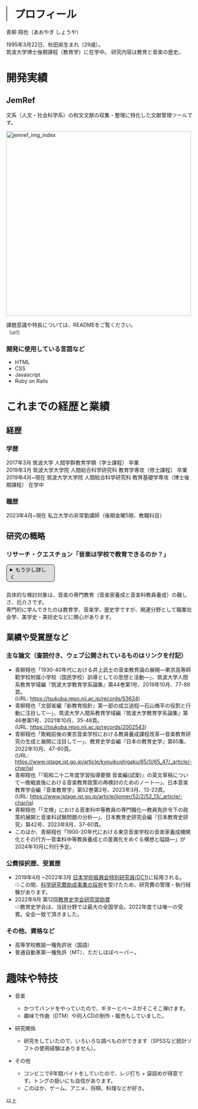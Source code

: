 <h1 style="border-left: solid 3px gray; padding-left: 20px;"> プロフィール</h1>
青柳 翔也（あおやぎ しょうや）  

1995年3月22日、秋田県生まれ（29歳）。  
筑波大学博士後期課程（教育学）に在学中。  研究内容は教育と音楽の歴史。


<h1>開発実績</h1>
<h2 style="border: none;"> JemRef </h2>

文系（人文・社会科学系）の和文文献の収集・整理に特化した文献管理ツールです。  

 <img width="500" alt="jemref_img_index" src="https://github.com/user-attachments/assets/e86b7704-cd3e-4adc-9921-42a89c0ca7bf">

課題意識や特長については、READMEをご覧ください。  
（url）

### 開発に使用している言語など
* HTML
* CSS
* Javascript
* Ruby on Rails

<h1>これまでの経歴と業績</h1>  

## 経歴
### 学歴
2017年3月  筑波大学 人間学群教育学類（学士課程） 卒業  
2019年3月  筑波大学大学院 人間総合科学研究科 教育学専攻（修士課程） 卒業  
2019年4月~現在 筑波大学大学院 人間総合科学研究科 教育基礎学専攻（博士後期課程） 在学中
### 職歴  
2023年4月~現在 私立大学の非常勤講師（後期金曜5限、教職科目）
## 研究の概略
### リサーチ・クエスチョン「音楽は学校で教育できるのか？」  
<details>
<summary style="margin: 10px 0; padding: 2px 8px; width: 8em; color: black; background-color: #ddd; border: solid 2px gray; border-radius: 8px; cursor: pointer;">もう少し詳しく</summary>
<p>学校教育において、音楽科はながらく「周辺教科」とされてきました。</br>
そのため音楽教育の研究は、音楽のすばらしさを主張し、音楽科を「主要教科」とすることを、ほとんど自明の課題としています。</p> 
<p>しかし私は、こうした音楽教育研究（者）のあり方に、違和感を感じ続けていました。</br>
それは、私が音楽にのめり込んだきっかけが、学校外での音楽経験にあったからかもしれません。</p>
<p>やがて行き着いたのは、「音楽の大事な部分は、実は、学校というシステムと相性が悪いのではないか？」という考えでした。</br>
実際に歴史をみると、さまざまな形で、しかし陰ながら、音楽という厄介なものを学校で扱う難しさが問題となっていたことがわかります。</br>
そうした歴史に光を当て、掘り下げることを通じて、音楽 - 学校 - 教育の関係を考えることが、大きな課題です。</p> 
</details>

具体的な検討対象は、音楽の専門教育（音楽家養成と音楽科教員養成）の難しさ、厄介さです。  
専門的に学んできたのは教育学、音楽学、歴史学ですが、関連分野として職業社会学、美学史・美術史などに関心があります。  


## 業績や受賞歴など
### 主な論文（査読付き、ウェブ公開されているものはリンクを付記）
* 青柳翔也「1930-40年代における井上武士の音楽教育論の展開—東京高等師範学校附属小学校（国民学校）訓導としての思想と活動—」、筑波大学人間系教育学域編『筑波大学教育学系論集』第44巻第1号、2019年10月、77-89頁。  
(URL: https://tsukuba.repo.nii.ac.jp/records/53624)
* 青柳翔也「文部省編『新教育指針』第一部の成立過程—石山脩平の役割と行動に注目して—」、筑波大学人間系教育学域編『筑波大学教育学系論集』第46巻第1号、2021年10月、35-48頁。  
(URL: https://tsukuba.repo.nii.ac.jp/records/2002543)
* 青柳翔也「敗戦前後の東京音楽学校における教員養成課程改革—音楽教育研究の生成と展開に注目して—」、教育史学会編『日本の教育史学』第65集、2022年10月、47-60頁。  
(URL: https://www.jstage.jst.go.jp/article/kyouikushigaku/65/0/65_47/_article/-char/ja)
* 青柳翔也「『昭和二十二年度学習指導要領 音楽編(試案)』の英文草稿について—敗戦直後における音楽教育政策の再検討のためのノート—」、日本音楽教育学会編『音楽教育学』第52巻第2号、2023年3月、13-23頁。  
(URL: https://www.jstage.jst.go.jp/article/jjomer/52/2/52_13/_article/-char/ja)
* 青柳翔也「「文検」における音楽科中等教員の専門職化—教員免許令下の政策的展開と音楽科試験問題の分析—」、日本教育史研究会編『日本教育史研究』第42号、2023年8月、37-60頁。  
* このほか、青柳翔也「1900-20年代における東京音楽学校の音楽家養成機関化とその行方—音楽科中等教員養成との差異化をめぐる構想と隘路—」が2024年10月に刊行予定。

### 公費採択歴、受賞歴
* 2019年4月 ~2022年3月 [日本学術振興会特別研究員(DC1)](https://www.jsps.go.jp/j-pd/)に採用される。  
⇨この間、[科学研究費助成事業の採択](https://kaken.nii.ac.jp/ja/grant/KAKENHI-PROJECT-19J20183/)を受けたため、研究費の管理・執行経験があります。
* 2022年9月 第12回[教育史学会研究奨励賞](http://kyouikushigakkai.jp/award/award_3)  
⇨教育史学会は、当該分野では最大の全国学会。2022年度では唯一の受賞。全会一致で頂きました。
### その他、資格など
* 高等学校教諭一種免許状（国語）
* 普通自動車第一種免許（MT）、ただしほぼペーパー。  

<h1>趣味や特技</h1>  

- 音楽
    - かつてバンドをやっていたので、ギターとベースがそこそこ弾けます。  
    - 趣味で作曲（DTM）や同人CDの制作・販売もしていました。

- 研究関係
    - 研究をしていたので、いろいろな調べものができます（SPSSなど統計ソフトの使用経験はありません）。
- その他  
    - コンビニで6年間バイトをしていたので、レジ打ち + 袋詰めが得意です。トングの扱いにも自信があります。
    - このほか、ゲーム、アニメ、将棋、料理などが好き。  

以上

